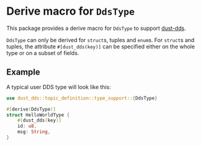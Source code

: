 # Derive macro for `DdsType`

This package provides a derive macro for `DdsType` to support [dust-dds](https://github.com/s2e-systems/dust-dds).

`DdsType` can only be derived for `struct`s, tuples and `enum`s. For `struct`s and tuples, the attribute `#[dust_dds(key)]` can be specified either on the whole type or on a subset of fields.

## Example

A typical user DDS type will look like this:

```rust
use dust_dds::topic_definition::type_support::{DdsType}

#[derive(DdsType)]
struct HelloWorldType {
    #[dust_dds(key)]
    id: u8,
    msg: String,
}

```
